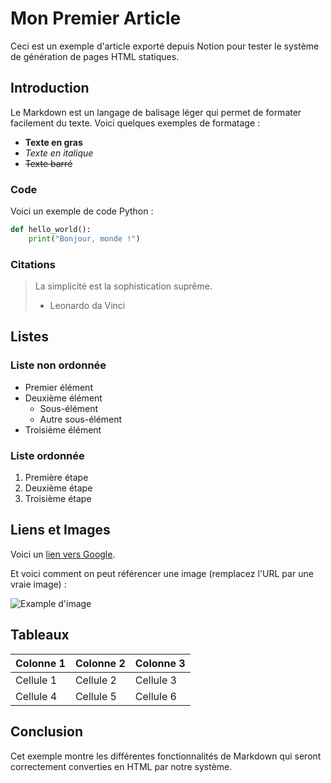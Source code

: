 # Mon Premier Article

Ceci est un exemple d'article exporté depuis Notion pour tester le système de génération de pages HTML statiques.

## Introduction

Le Markdown est un langage de balisage léger qui permet de formater facilement du texte. Voici quelques exemples de formatage :

- **Texte en gras**
- *Texte en italique*
- ~~Texte barré~~

### Code

Voici un exemple de code Python :

```python
def hello_world():
    print("Bonjour, monde !")
```

### Citations

> La simplicité est la sophistication suprême.
> - Leonardo da Vinci

## Listes

### Liste non ordonnée

- Premier élément
- Deuxième élément
  - Sous-élément
  - Autre sous-élément
- Troisième élément

### Liste ordonnée

1. Première étape
2. Deuxième étape
3. Troisième étape

## Liens et Images

Voici un [lien vers Google](https://www.google.com).

Et voici comment on peut référencer une image (remplacez l'URL par une vraie image) :

![Example d'image](https://example.com/image.jpg)

## Tableaux

| Colonne 1 | Colonne 2 | Colonne 3 |
|-----------|-----------|-----------|
| Cellule 1 | Cellule 2 | Cellule 3 |
| Cellule 4 | Cellule 5 | Cellule 6 |

## Conclusion

Cet exemple montre les différentes fonctionnalités de Markdown qui seront correctement converties en HTML par notre système. 